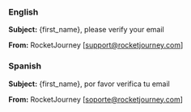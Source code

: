 ### English

**Subject:** {first_name}, please verify your email

**From:** RocketJourney [support@rocketjourney.com]

### Spanish

**Subject:** {first_name}, por favor verifica tu email

**From:** RocketJourney [soporte@rocketjourney.com]
